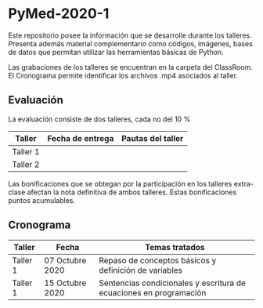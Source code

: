# PyMed-2020-1

Este repositorio posee la información que se desarrolle durante los talleres. Presenta además material complementario como códigos, imágenes, bases de datos que permitan utilizar las herramientas básicas de Python. 

Las grabaciones de los talleres se encuentran en la carpeta del ClassRoom. El Cronograma permite identificar los archivos .mp4 asociados al taller.

## Evaluación
La evaluación consiste de dos talleres, cada no del 10 %

| Taller | Fecha de entrega | Pautas del taller |
| ------------- | ------------- | ------------- |
| Taller 1  |  |  |
| Taller 2  |  |  |

Las bonificaciones que se obtegan por la participación en los talleres extra-clase afectan la nota definitiva de ambos talleres.
Estas bonificaciones puntos acumulables. 

## Cronograma

| Taller | Fecha | Temas tratados |
| ------------- | ------------- | ------------- |
| Taller 1  | 07 Octubre 2020 | Repaso de conceptos básicos y definición de variables |
| Taller 1  | 15 Octubre 2020 | Sentencias condicionales y escritura de ecuaciones en programación |

